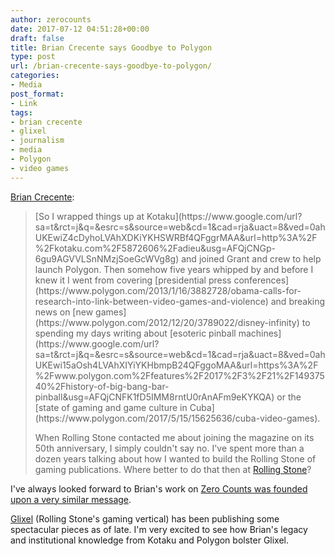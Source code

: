 ```yaml
---
author: zerocounts
date: 2017-07-12 04:51:28+00:00
draft: false
title: Brian Crecente says Goodbye to Polygon
type: post
url: /brian-crecente-says-goodbye-to-polygon/
categories:
- Media
post_format:
- Link
tags:
- brian crecente
- glixel
- journalism
- media
- Polygon
- video games
---
```


[Brian Crecente](https://www.polygon.com/forums/meta/2017/7/11/15955974/crecente-out):


<blockquote>[So I wrapped things up at Kotaku](https://www.google.com/url?sa=t&rct=j&q=&esrc=s&source=web&cd=1&cad=rja&uact=8&ved=0ahUKEwiZ4cDyhoLVAhXDKiYKHSWRBf4QFggrMAA&url=http%3A%2F%2Fkotaku.com%2F5872606%2Fadieu&usg=AFQjCNGp-6gu9AGVVLSnNMzjSoeGcWVg8g) and joined Grant and crew to help launch Polygon. Then somehow five years whipped by and before I knew it I went from covering [presidential press conferences](https://www.polygon.com/2013/1/16/3882728/obama-calls-for-research-into-link-between-video-games-and-violence) and breaking news on [new games](https://www.polygon.com/2012/12/20/3789022/disney-infinity) to spending my days writing about [esoteric pinball machines](https://www.google.com/url?sa=t&rct=j&q=&esrc=s&source=web&cd=1&cad=rja&uact=8&ved=0ahUKEwi15aOsh4LVAhXIYiYKHbmpB24QFggoMAA&url=https%3A%2F%2Fwww.polygon.com%2Ffeatures%2F2017%2F3%2F21%2F14937540%2Fhistory-of-big-bang-bar-pinball&usg=AFQjCNFK1fD5IMM8rntU0rAnAFm9eKYKQA) or the [state of gaming and game culture in Cuba](https://www.polygon.com/2017/5/15/15625636/cuba-video-games).

When Rolling Stone contacted me about joining the magazine on its 50th anniversary, I simply couldn't say no. I've spent more than a dozen years talking about how I wanted to build the Rolling Stone of gaming publications. Where better to do that then at [Rolling Stone](http://www.rollingstone.com/glixel)?</blockquote>


I've always looked forward to Brian's work on [Zero Counts was founded upon a very similar message](https://www.zerocounts.net/2014/12/30/2014-zero-counts-launch-greatest-hits/).

[Glixel](http://www.glixel.com) (Rolling Stone's gaming vertical) has been publishing some spectacular pieces as of late. I'm very excited to see how Brian's legacy and institutional knowledge from Kotaku and Polygon bolster Glixel.
